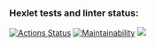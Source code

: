 ### Hexlet tests and linter status:
[![Actions Status](https://github.com/KAnanev/python-project-52/workflows/hexlet-check/badge.svg)](https://github.com/KAnanev/python-project-52/actions)
[![Maintainability](https://api.codeclimate.com/v1/badges/b7137b42fdf3052a3924/maintainability)](https://codeclimate.com/github/KAnanev/python-project-52/maintainability)
<a href="https://codeclimate.com/github/KAnanev/python-project-52/test_coverage"><img src="https://api.codeclimate.com/v1/badges/b7137b42fdf3052a3924/test_coverage" /></a>
